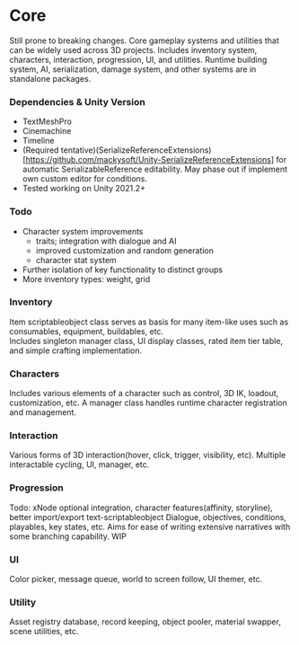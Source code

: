 # Core
Still prone to breaking changes. Core gameplay systems and utilities that can be widely used across 3D projects. Includes inventory system, characters, interaction, progression, UI, and utilities. Runtime building system, AI, serialization, damage system, and other systems are in standalone packages.

### Dependencies & Unity Version
- TextMeshPro
- Cinemachine
- Timeline
- (Required tentative)(SerializeReferenceExtensions)[https://github.com/mackysoft/Unity-SerializeReferenceExtensions] for automatic SerializableReference editability. May phase out if implement own custom editor for conditions.
- Tested working on Unity 2021.2+

### Todo
- Character system improvements
  - traits; integration with dialogue and AI
  - improved customization and random generation
  - character stat system
- Further isolation of key functionality to distinct groups
- More inventory types: weight, grid

### Inventory
Item scriptableobject class serves as basis for many item-like uses such as consumables, equipment, buildables, etc.  
Includes singleton manager class, UI display classes, rated item tier table, and simple crafting implementation.
### Characters
Includes various elements of a character such as control, 3D IK, loadout, customization, etc. A manager class handles runtime character registration and management. 
### Interaction
Various forms of 3D interaction(hover, click, trigger, visibility, etc). Multiple interactable cycling, UI, manager, etc. 
### Progression
Todo: xNode optional integration, character features(affinity, storyline), better import/export text-scriptableobject
Dialogue, objectives, conditions, playables, key states, etc. Aims for ease of writing extensive narratives with some branching capability. WIP
### UI
Color picker, message queue, world to screen follow, UI themer, etc.
### Utility
Asset registry database, record keeping, object pooler, material swapper, scene utilities, etc.